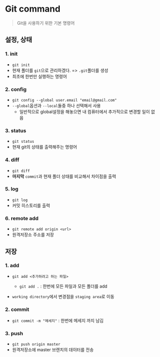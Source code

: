 # Git command

> Git을 사용하기 위한 기본 명령어



## 설정, 상태

### 1. init

- `git init`
- 현재 폴더를 `git`으로 관리하겠다. => `.git`폴더를 생성
- 최초에 한번만 실행하는 명령어



### 2. config

- `git config --global user.email "email@gmail.com"`
- `--global`옵션과 `--local`둘중 하나 선택해서 사용
  - 일반적으로 global설정을 해놓으면 내 컴퓨터에서 추가적으로 변경할 일이 없음



### 3. status

- `git status`
- 현재 git의 상태를 출력해주는 명령어



### 4. diff

- `git diff`
- **마지막** `commit`과 현재 폴더 상태를 비교해서 차이점을 출력



### 5. log

- `git log`
- 커밋 히스토리를 출력



### 6. remote add

- `git remote add origin <url>`
- 원격저장소 주소를 저장





## 저장

### 1.  add

- `git add <추가하려고 하는 파일>`
  - `git add .` : 한번에 모든 파일과 모든 폴더를 add

- `working directory`에서 변경점을 `staging area`로 이동



### 2. commit

- `git commit -m "메세지"` : 한번에 메세지 까지 남김



### 3. push

- `git push origin master`
- 원격저장소에 master 브렌치의 데이터를 전송
